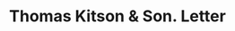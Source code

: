 ---
doi: 10.7916/D8P289B5
date_other: '1900'
date_other_textual: 1900-1910
form: correspondence
genre:
- Letters (correspondence)
name:
- Thomas Kitson & Son
- Stroudsburg Woolen Mills
object_in_context_url: https://biggert.cul.columbia.edu/items/view/ave_biggert_01711
subject_hierarchical_geographic:
- Stroudsburg, Pennsylvania, United States
subject_name:
- Thomas Kitson & Son
- Stroudsburg Woolen Mills
title: Thomas Kitson & Son. Letter
sort_title: Thomas Kitson & Son. Letter
call_number: ave_biggert_01711
coordinates:
- 40.98583333333333,-75.19527777777778
pid: ave_biggert_01711
identifiers: ave_biggert_01711
thumbnail: https://derivativo-3.library.columbia.edu/iiif/2/ldpd:490719/full/!256,256/0/native.jpg
permalink: "/items/ave_biggert_01711/"
layout: iiif-image-page
---
